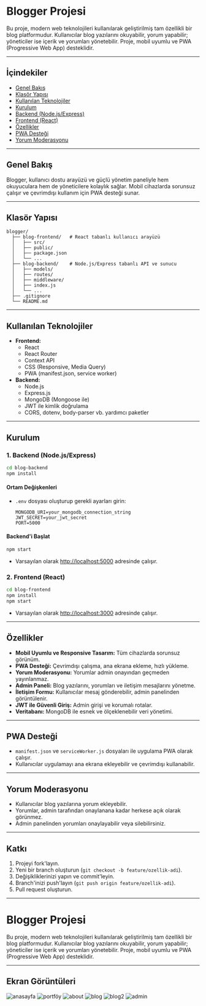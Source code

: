 # Blogger Projesi

Bu proje, modern web teknolojileri kullanılarak geliştirilmiş tam özellikli bir blog platformudur. Kullanıcılar blog yazılarını okuyabilir, yorum yapabilir; yöneticiler ise içerik ve yorumları yönetebilir. Proje, mobil uyumlu ve PWA (Progressive Web App) desteklidir.

---

## İçindekiler
- [Genel Bakış](#genel-bakış)
- [Klasör Yapısı](#klasör-yapısı)
- [Kullanılan Teknolojiler](#kullanılan-teknolojiler)
- [Kurulum](#kurulum)
- [Backend (Node.js/Express)](#1-backend-nodejsexpress)
- [Frontend (React)](#2-frontend-react)
- [Özellikler](#özellikler)
- [PWA Desteği](#pwa-desteği)
- [Yorum Moderasyonu](#yorum-moderasyonu)


---

## Genel Bakış

Blogger, kullanıcı dostu arayüzü ve güçlü yönetim paneliyle hem okuyuculara hem de yöneticilere kolaylık sağlar. Mobil cihazlarda sorunsuz çalışır ve çevrimdışı kullanım için PWA desteği sunar.

---

## Klasör Yapısı

```
blogger/
  ├── blog-frontend/   # React tabanlı kullanıcı arayüzü
  │   ├── src/
  │   ├── public/
  │   ├── package.json
  │   └── ...
  ├── blog-backend/    # Node.js/Express tabanlı API ve sunucu
  │   ├── models/
  │   ├── routes/
  │   ├── middleware/
  │   ├── index.js
  │   └── ...
  ├── .gitignore
  └── README.md
```

---

## Kullanılan Teknolojiler

- **Frontend:**
  - React
  - React Router
  - Context API
  - CSS (Responsive, Media Query)
  - PWA (manifest.json, service worker)
- **Backend:**
  - Node.js
  - Express.js
  - MongoDB (Mongoose ile)
  - JWT ile kimlik doğrulama
  - CORS, dotenv, body-parser vb. yardımcı paketler

---

## Kurulum

### 1. Backend (Node.js/Express)

```bash
cd blog-backend
npm install
```

#### Ortam Değişkenleri
- `.env` dosyası oluşturup gerekli ayarları girin:
  ```
  MONGODB_URI=your_mongodb_connection_string
  JWT_SECRET=your_jwt_secret
  PORT=5000
  ```

#### Backend'i Başlat
```bash
npm start
```
- Varsayılan olarak [http://localhost:5000](http://localhost:5000) adresinde çalışır.

### 2. Frontend (React)

```bash
cd blog-frontend
npm install
npm start
```
- Varsayılan olarak [http://localhost:3000](http://localhost:3000) adresinde çalışır.

---

## Özellikler

- **Mobil Uyumlu ve Responsive Tasarım:** Tüm cihazlarda sorunsuz görünüm.
- **PWA Desteği:** Çevrimdışı çalışma, ana ekrana ekleme, hızlı yükleme.
- **Yorum Moderasyonu:** Yorumlar admin onayından geçmeden yayınlanmaz.
- **Admin Paneli:** Blog yazılarını, yorumları ve iletişim mesajlarını yönetme.
- **İletişim Formu:** Kullanıcılar mesaj gönderebilir, admin panelinden görüntülenir.
- **JWT ile Güvenli Giriş:** Admin girişi ve korumalı rotalar.
- **Veritabanı:** MongoDB ile esnek ve ölçeklenebilir veri yönetimi.

---

## PWA Desteği
- `manifest.json` ve `serviceWorker.js` dosyaları ile uygulama PWA olarak çalışır.
- Kullanıcılar uygulamayı ana ekrana ekleyebilir ve çevrimdışı kullanabilir.

---

## Yorum Moderasyonu
- Kullanıcılar blog yazılarına yorum ekleyebilir.
- Yorumlar, admin tarafından onaylanana kadar herkese açık olarak görünmez.
- Admin panelinden yorumları onaylayabilir veya silebilirsiniz.

---

## Katkı

1. Projeyi fork'layın.
2. Yeni bir branch oluşturun (`git checkout -b feature/ozellik-adi`).
3. Değişikliklerinizi yapın ve commit'leyin.
4. Branch'inizi push'layın (`git push origin feature/ozellik-adi`).
5. Pull request oluşturun.

---
# Blogger Projesi

Bu proje, modern web teknolojileri kullanılarak geliştirilmiş tam özellikli bir blog platformudur. Kullanıcılar blog yazılarını okuyabilir, yorum yapabilir; yöneticiler ise içerik ve yorumları yönetebilir. Proje, mobil uyumlu ve PWA (Progressive Web App) desteklidir.

---

## Ekran Görüntüleri

  ![anasayfa](screenshots/anasayfa.jpg)
  ![portföy](screenshots/portfoy.jpg)
  ![about](screenshots/about.jpg)
  ![blog](screenshots/blog.jpg)
  ![blog2](screenshots/blog2.jpg)
  ![admin](screenshots/admin.jpg)

